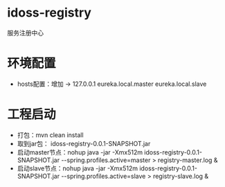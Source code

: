 # idoss-registry
服务注册中心

# 环境配置
+ hosts配置：增加 -> 127.0.0.1     eureka.local.master eureka.local.slave

# 工程启动
+ 打包：mvn clean install
+ 取到jar包： idoss-registry-0.0.1-SNAPSHOT.jar
+ 启动master节点：nohup java -jar -Xmx512m idoss-registry-0.0.1-SNAPSHOT.jar --spring.profiles.active=master > registry-master.log &
+ 启动slave节点：nohup java -jar -Xmx512m idoss-registry-0.0.1-SNAPSHOT.jar --spring.profiles.active=slave > registry-slave.log &

